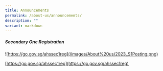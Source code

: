 ```yaml
---
title: Announcements
permalink: /about-us/announcements/
description: ""
variant: markdown
---
```

##### Secondary One Registration

![https://go.gov.sg/ahssec1reg](/images/About%20us/2023_S1Posting.png)

[https://go.gov.sg/ahssec1reg](https://go.gov.sg/ahssec1reg)